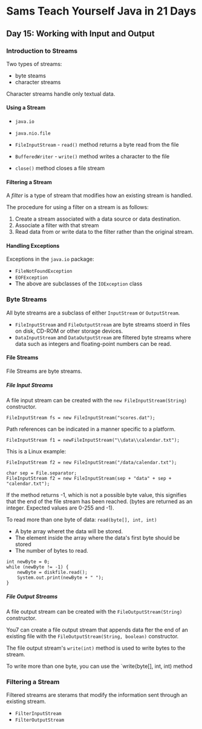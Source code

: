 # Sams Teach Yourself Java in 21 Days

## Day 15: Working with Input and Output

### Introduction to Streams

Two types of streams:

* byte steams
* character streams

Character streams handle only textual data.

#### Using a Stream

* `java.io`
* `java.nio.file`

* `FileInputStream` - `read()` method returns a byte read from the file
* `BufferedWriter` - `write()` method writes a character to the file
* `close()` method closes a file stream

#### Filtering a Stream

A *filter* is a type of stream that modifies how an existing stream is handled.

The procedure for using a filter on a stream is as follows:

1. Create a stream associated with a data source or data destination.
2. Associate a filter with that stream
3. Read data from or write data to the filter rather than the original stream.

#### Handling Exceptions

Exceptions in the `java.io` package:

* `FileNotFoundException`
* `EOFException`
* The above are subclasses of the `IOException` class

### Byte Streams

All byte streams are a subclass of either `InputStream` or `OutputStream`.

* `FileInputStream` and `FileOutputStream` are byte streams stoerd in files on disk, CD-ROM or other storage devices.
* `DataInputStream` and `DataOutputStream` are filtered byte streams where data such as integers and floating-point numbers can be read.

#### File Streams

File Streams are byte streams.

##### File Input Streams

A file input stream can be created with the `new FileInputStream(String)` constructor.

`FileInputStream fs = new FileInputStream("scores.dat");`

Path references can be indicated in a manner specific to a platform.

`FileInputStream f1 = newFileInputStream("\\data\\calendar.txt");`

This is a Linux example:

`FileInputStream f2 = new FileInputStream("/data/calendar.txt");`

```
char sep = File.separator;
FileInputStream f2 = new FileInputStream(sep + "data" + sep + "calendar.txt");
```

If the method returns -1, which is not a possible byte value, this signifies that the end of the file stream has been reached. (bytes are returned as an integer. Expected values are 0-255 and -1).

To read more than one byte of data: `read(byte[], int, int)`

* A byte array wheret the data will be stored.
* The element inside the array where the data's first byte should be stored
* The number of bytes to read.

```
int newByte = 0;
while (newByte != -1) {
    newByte = diskfile.read();
    System.out.print(newByte + " ");
}
```

##### File Output Streams

A file output stream can be created with the `FileOutputStream(String)` constructor.

You7 can create a file output stream that appends data fter the end of an existing file with
the `FileOutputStream(String, boolean)` constructor.

The file output stream's `write(int)` method is used to write bytes to the stream.

To write more than one byte, you can use the `write(byte[], int, int) method

### Filtering a Stream

Filtered streams are sterams that modify the information sent through an existing stream.

* `FilterInputStream`
* `FilterOutputStream`